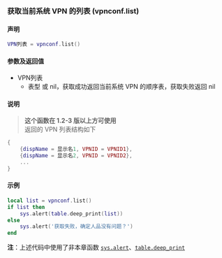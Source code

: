 ### 获取当前系统 VPN 的列表 \(**vpnconf\.list**\)


#### 声明
```lua
VPN列表 = vpnconf.list()
```


#### 参数及返回值
- VPN列表
    - 表型 或 nil，获取成功返回当前系统 VPN 的顺序表，获取失败返回 nil


#### 说明
> **这个函数在 1\.2\-3 版以上方可使用**  
> 返回的 VPN 列表结构如下  
```lua
{
    {dispName = 显示名1, VPNID = VPNID1},
    {dispName = 显示名2, VPNID = VPNID2},
    ...
}
```


#### 示例  
```lua
local list = vpnconf.list()
if list then
    sys.alert(table.deep_print(list))
else
    sys.alert('获取失败，确定人品没有问题？')
end
```
**注**：上述代码中使用了非本章函数 [`sys.alert`](/Handbook/sys/sys.alert.md)、[`table.deep_print`](/Handbook/ext-table/table.deep_print.md)

